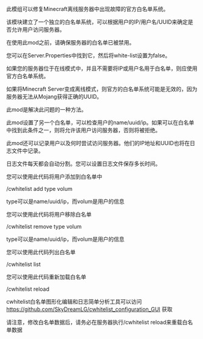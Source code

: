 此模组可以修复Minecraft离线服务器中出现故障的官方白名单系统。

该模块建立了一个独立的白名单系统，可以根据用户的IP/用户名/UUID来确定是否允许用户访问服务器。

在使用此mod之前，请确保服务器的白名单已被禁用。

您可以在Server.Properties中找到它，然后将white-list设置为false。

如果您的服务器位于在线模式中，并且不需要将IP或用户名用于白名单，则应使用官方白名单系统。

如果将Minecraft Server变成离线模式，则官方的白名单系统可能是无效的，因为服务器无法从Mojang获得正确的UUID。

此mod是解决此问题的一种方法。

此mod设置了另一个白名单，可以检查用户的name/uuid/ip。如果可以在白名单中找到此条件之一，则将允许该用户访问服务器，否则将被拒绝。

此mod还可以记录用户以及何时尝试访问服务器。他们的IP地址和UUID也将在日志文件中记录。

日志文件每天都会自动分割。您可以设置日志文件保存多长时间。

您可以使用此代码将用户添加到白名单中

/cwhitelist add type volum

type可以是name/uuid/ip，而volum是用户的信息

您可以使用此代码将用户移除白名单

/cwhitelist remove type volum

type可以是name/uuid/ip，而volum是用户的信息

您可以使用此代码列出白名单

/cwhitelist list

您可以使用此代码重新加载白名单

/cwhitelist reload

cwhitelist白名单图形化编辑和日志简单分析工具可以访问 https://github.com/SkyDreamLG/cwhitelist_configuration_GUI 获取

请注意，修改白名单数据后，请务必在服务器执行/cwhitelist reload来重载白名单数据
